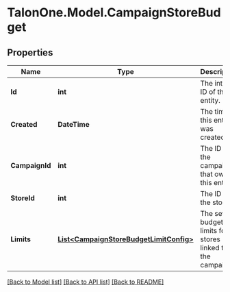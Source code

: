 # TalonOne.Model.CampaignStoreBudget
## Properties

Name | Type | Description | Notes
------------ | ------------- | ------------- | -------------
**Id** | **int** | The internal ID of this entity. | 
**Created** | **DateTime** | The time this entity was created. | 
**CampaignId** | **int** | The ID of the campaign that owns this entity. | 
**StoreId** | **int** | The ID of the store. | 
**Limits** | [**List&lt;CampaignStoreBudgetLimitConfig&gt;**](CampaignStoreBudgetLimitConfig.md) | The set of budget limits for stores linked to the campaign. | 

[[Back to Model list]](../README.md#documentation-for-models) [[Back to API list]](../README.md#documentation-for-api-endpoints) [[Back to README]](../README.md)

